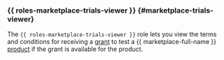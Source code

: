 ### {{ roles-marketplace-trials-viewer }} {#marketplace-trials-viewer}

The `{{ roles-marketplace-trials-viewer }}` role lets you view the terms and conditions for receiving a [grant](../billing/concepts/bonus-account.md) to test a {{ marketplace-full-name }} [product](../marketplace/concepts/product.md) if the grant is available for the product.